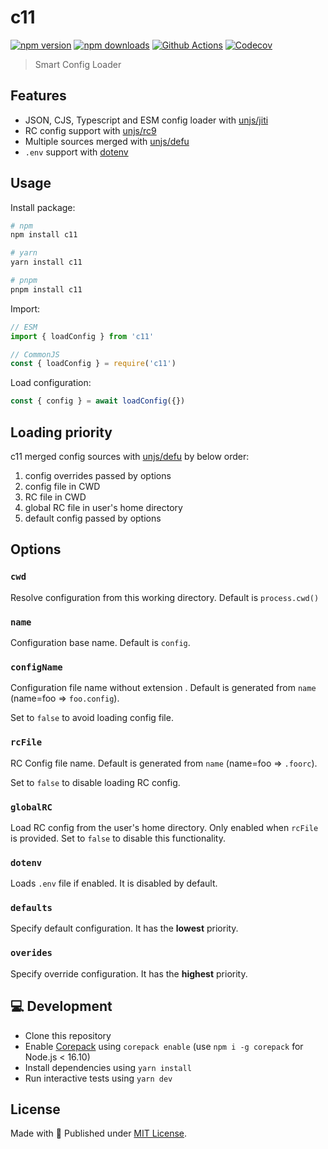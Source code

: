 # c11

[![npm version][npm-version-src]][npm-version-href]
[![npm downloads][npm-downloads-src]][npm-downloads-href]
[![Github Actions][github-actions-src]][github-actions-href]
[![Codecov][codecov-src]][codecov-href]

> Smart Config Loader

## Features

- JSON, CJS, Typescript and ESM config loader with [unjs/jiti](https://github.com/unjs/jiti)
- RC config support with [unjs/rc9](https://github.com/unjs/rc9)
- Multiple sources merged with [unjs/defu](https://github.com/unjs/defu)
- `.env` support with [dotenv](https://www.npmjs.com/package/dotenv)

## Usage

Install package:

```sh
# npm
npm install c11

# yarn
yarn install c11

# pnpm
pnpm install c11
```

Import:

```js
// ESM
import { loadConfig } from 'c11'

// CommonJS
const { loadConfig } = require('c11')
```

Load configuration:

```js
const { config } = await loadConfig({})
```

## Loading priority

c11 merged config sources with [unjs/defu](https://github.com/unjs/defu) by below order:

1. config overrides passed by options
2. config file in CWD
3. RC file in CWD
4. global RC file in user's home directory
5. default config passed by options

## Options

### `cwd`

Resolve configuration from this working directory. Default is `process.cwd()`

### `name`

Configuration base name. Default is `config`.

### `configName`

Configuration file name without extension . Default is generated from `name` (name=foo => `foo.config`).

Set to `false` to avoid loading config file.

### `rcFile`

RC Config file name. Default is generated from `name` (name=foo => `.foorc`).

Set to `false` to disable loading RC config.

### `globalRC`

Load RC config from the user's home directory. Only enabled when `rcFile` is provided. Set to `false` to disable this functionality.

### `dotenv`

Loads `.env` file if enabled. It is disabled by default.

### `defaults`

Specify default configuration. It has the **lowest** priority.

### `overides`

Specify override configuration. It has the **highest** priority.

## 💻 Development

- Clone this repository
- Enable [Corepack](https://github.com/nodejs/corepack) using `corepack enable` (use `npm i -g corepack` for Node.js < 16.10)
- Install dependencies using `yarn install`
- Run interactive tests using `yarn dev`

## License

Made with 💛 Published under [MIT License](./LICENSE).

<!-- Badges -->
[npm-version-src]: https://img.shields.io/npm/v/c11?style=flat-square
[npm-version-href]: https://npmjs.com/package/c11

[npm-downloads-src]: https://img.shields.io/npm/dm/c11?style=flat-square
[npm-downloads-href]: https://npmjs.com/package/c11

[github-actions-src]: https://img.shields.io/github/workflow/status/unjs/c11/ci/main?style=flat-square
[github-actions-href]: https://github.com/unjs/c11/actions?query=workflow%3Aci

[codecov-src]: https://img.shields.io/codecov/c/gh/unjs/c11/main?style=flat-square
[codecov-href]: https://codecov.io/gh/unjs/c11
